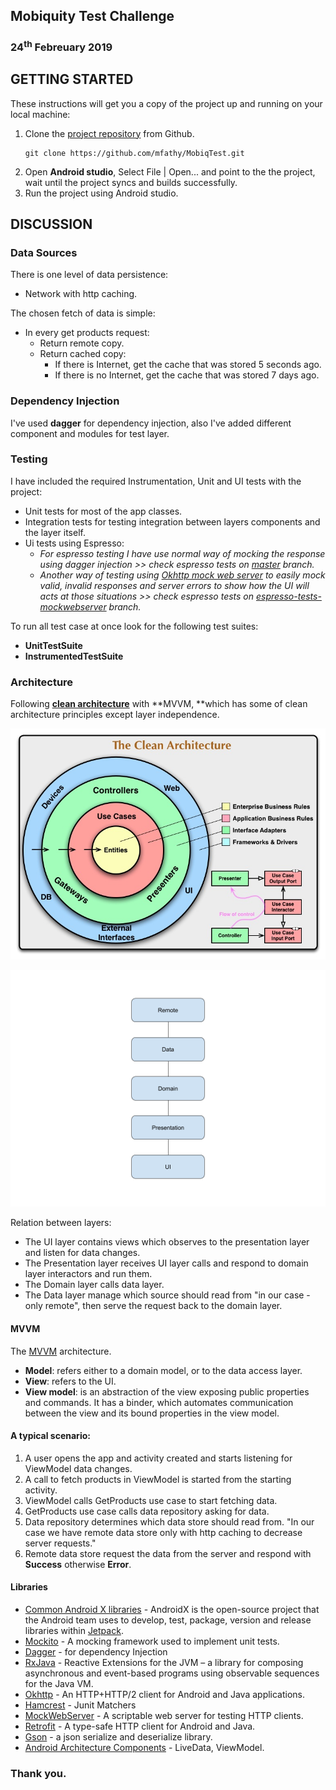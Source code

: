 ## Mobiquity Test Challenge 
### **24<sup>th</sup> Febreuary 2019**
## GETTING STARTED	

These instructions will get you a copy of the project up and running on your local machine:

1. Clone the [project repository](https://github.com/mfathy/MobiqTest) from Github.
    ```
    git clone https://github.com/mfathy/MobiqTest.git
    ```
2. Open **Android studio**, Select File | Open... and point to the the project, wait until the project syncs and builds successfully.
3. Run the project using Android studio.

## DISCUSSION 

### Data Sources

There is one level of data persistence: 

*   Network with http caching.

The chosen fetch of data is simple:

*   In every get products request:
    *   Return remote copy.
    *   Return cached copy:
        *   If there is Internet, get the cache that was stored 5 seconds ago.
        *   If there is no Internet, get the cache that was stored 7 days ago.

### Dependency Injection

I've used **dagger** for dependency injection, also I've added different component and modules for test layer.

### Testing

I have included the required Instrumentation, Unit and UI tests with the project:

*   Unit tests for most of the app classes.
*   Integration tests for testing integration between layers components and the layer itself.
*   Ui tests using Espresso:
    *   _For espresso testing I have use normal way of mocking the response using dagger injection >> check espresso tests on [master](https://github.com/mfathy/MobiqTest) branch._
    *   _Another way of testing using [Okhttp mock web server](https://github.com/square/okhttp/tree/master/mockwebserver) to easily mock valid, invalid responses and server errors to show how the UI will acts at those situations >> check espresso tests on [espresso-tests-mockwebserver](https://github.com/mfathy/MobiqTest/tree/espresso-tests-mockwebserver) branch._

To run all test case at once look for the following test suites:

*   **UnitTestSuite**
*   **InstrumentedTestSuite**


### Architecture

Following **[clean architecture](http://blog.cleancoder.com/uncle-bob/2012/08/13/the-clean-architecture.html)** with **MVVM, **which has some of clean architecture principles except layer independence.

![enter image description here](https://raw.githubusercontent.com/mfathy/MobiqTest/master/art/CleanArchitecture.jpg)

![enter image description here](https://raw.githubusercontent.com/mfathy/MobiqTest/master/art/layers.png)

Relation between layers:

*   The UI layer contains views which observes to the presentation layer and listen for data changes.
*   The Presentation layer receives UI layer calls and respond to domain layer interactors and run them.
*   The Domain layer calls data layer.
*   The Data layer manage which source should read from "in our case - only remote", then serve the request back to the domain layer.


#### **MVVM**

The [MVVM](https://en.wikipedia.org/wiki/Model%E2%80%93view%E2%80%93viewmodel) architecture.


*   **Model**: refers either to a domain model, or to the data access layer.
*   **View**: refers to the UI.
*   **View model**: is an abstraction of the view exposing public properties and commands. It has a binder, which automates communication between the view and its bound properties in the view model. 

#### **A typical scenario:**

1. A user opens the app and activity created and starts listening for ViewModel data changes.
2. A call to fetch products in ViewModel is started from the starting activity.
3. ViewModel calls GetProducts use case to start fetching data.
4. GetProducts use case calls data repository asking for data.
5. Data repository determines which data store should read from. "In our case we have remote data store only with http caching to decrease server requests."
6. Remote data store request the data from the server and respond with **Success** otherwise **Error**.

#### **Libraries**

*   [Common Android X libraries](https://developer.android.com/jetpack/androidx) - AndroidX is the open-source project that the Android team uses to develop, test, package, version and release libraries within [Jetpack](https://developer.android.com/jetpack).
*   [Mockito](http://site.mockito.org/) - A mocking framework used to implement unit tests.
*   [Dagger](https://github.com/google/dagger) - for dependency Injection
*   [RxJava](https://github.com/ReactiveX/RxJava) - Reactive Extensions for the JVM – a library for composing asynchronous and event-based programs using observable sequences for the Java VM. 
*   [Okhttp](http://square.github.io/okhttp/) - An HTTP+HTTP/2 client for Android and Java applications.
*   [Hamcrest](http://hamcrest.org/JavaHamcrest/) -  Junit Matchers
*   [MockWebServer](https://github.com/square/okhttp/tree/master/mockwebserver) - A scriptable web server for testing HTTP clients.
*   [Retrofit](https://square.github.io/retrofit/) - A type-safe HTTP client for Android and Java.
*   [Gson](https://github.com/google/gson) - a json serialize and deserialize library.
*   [Android Architecture Components](https://developer.android.com/topic/libraries/architecture/) - LiveData, ViewModel.

### **Thank you.**


